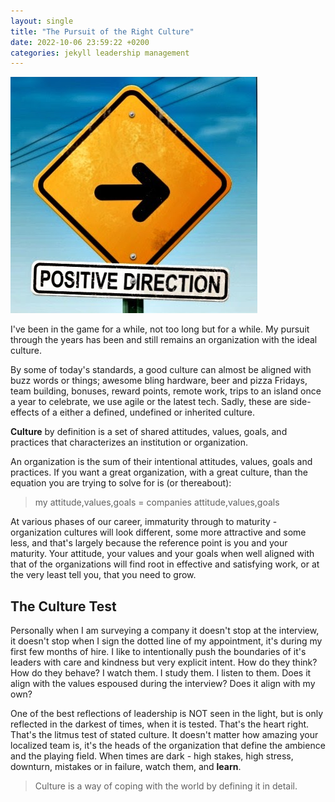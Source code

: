 ```yaml
---
layout: single
title: "The Pursuit of the Right Culture"
date: 2022-10-06 23:59:22 +0200
categories: jekyll leadership management
---
```


![Direction](/images/direction.jpg)

I've been in the game for a while, not too long but for a while. My pursuit through the years has been and still remains an organization with the ideal culture.

By some of today's standards, a good culture can almost be aligned with buzz words or things; awesome bling hardware, beer and pizza Fridays, team building, bonuses, reward points, remote work, trips to an island once a year to celebrate, we use agile or the latest tech. Sadly, these are side-effects of a either a defined, undefined or inherited culture.

**Culture** by definition is a set of shared attitudes, values, goals, and practices that characterizes an institution or organization.

An organization is the sum of their intentional attitudes, values, goals and practices. If you want a great organization, with a great culture, than the equation you are trying to solve for is (or thereabout):

> my attitude,values,goals = companies attitude,values,goals

At various phases of our career, immaturity through to maturity - organization cultures will look different, some more attractive and some less, and that's largely because the reference point is you and your maturity. Your attitude, your values and your goals when well aligned with that of the organizations will find root in effective and satisfying work, or at the very least tell you, that you need to grow.

## The Culture Test

Personally when I am surveying a company it doesn't stop at the interview, it doesn't stop when I sign the dotted line of my appointment, it's during my first few months of hire. I like to intentionally push the boundaries of it's leaders with care and kindness but very explicit intent. How do they think? How do they behave? I watch them. I study them. I listen to them. Does it align with the values espoused during the interview? Does it align with my own?

One of the best reflections of leadership is NOT seen in the light, but is only reflected in the darkest of times, when it is tested. That's the heart right. That's the litmus test of stated culture. It doesn't matter how amazing your localized team is, it's the heads of the organization that define the ambience and the playing field. When times are dark - high stakes, high stress, downturn, mistakes or in failure, watch them, and **learn**.

> Culture is a way of coping with the world by defining it in detail.

